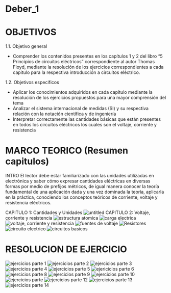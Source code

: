 # Deber_1
# OBJETIVOS
1.1. Objetivo general 
* Comprender los contenidos presentes en los capítulos 1 y 2 del libro “5 Principios de circuitos eléctricos” correspondiente al autor Thomas Floyd, mediante la resolución de los ejercicios correspondientes a cada capitulo para la respectiva introducción a circuitos eléctrico.  

1.2. Objetivos especificos 
* Aplicar los conocimientos adquiridos en cada capítulo mediante la resolución de los ejercicios propuestos para una mayor comprensión del tema
* Analizar el sistema internacional de medidas (SI) y su respectiva relación con la notación científica y de ingeniería
* Interpretar correctamente las cantidades básicas que están presentes en todos los circuitos eléctricos los cuales son el voltaje, corriente y resistencia 
# MARCO TEORICO (Resumen capitulos)
INTRO
El lector debe estar familiarizado con las unidades utilizadas en electrónica y saber cómo expresar cantidades eléctricas en diversas formas por medio de prefijos métricos, de igual manera conocer la teoría fundamental de una aplicación dada y una vez dominada la teoría, aplicarla en la práctica, conociendo los conceptos teóricos de corriente, voltaje y resistencia eléctricos. 

CAPITULO 1:  Cantidades y Unidades 
![untitled](https://user-images.githubusercontent.com/116832991/201856841-0462e6e8-5bde-48df-ad2d-90958a032702.png)
CAPITULO 2: Voltaje, corriente y resistencia
![estructura atomica ](https://user-images.githubusercontent.com/116832991/201860745-82c58ad0-2136-4e4f-aa81-73a862007e7d.png)
![carga electrica ](https://user-images.githubusercontent.com/116832991/201860776-030909ae-f71e-4785-974e-32065d3ee5e5.png)
![voltaje, corriente y resistencia ](https://user-images.githubusercontent.com/116832991/201860878-bf88ddf9-4627-45cb-8cba-866e551d8ecf.png)
![fuentes de voltaje ](https://user-images.githubusercontent.com/116832991/201860904-0a8fe14a-d1ff-449a-9a25-5d788ce298ba.png)
![Resistores ](https://user-images.githubusercontent.com/116832991/201860962-3e61d5e6-50a9-4c3b-a0a0-fdcb89aaabc0.png)
![circuito electrico ](https://user-images.githubusercontent.com/116832991/201860997-f536914f-0712-4d58-8db8-bb2f8b10489e.png)
![circuitos basicos ](https://user-images.githubusercontent.com/116832991/201861132-d0b83657-1a69-4cba-a8f6-af909ec4336e.png)

# RESOLUCION DE EJERCICIO
![ejercicios parte 1](https://user-images.githubusercontent.com/116832991/201859571-4f59252d-480d-4ad7-8f9e-3cfebbf9ad93.png)
![ejercicios parte 2](https://user-images.githubusercontent.com/116832991/201859616-8b9fd658-24b2-4803-8d90-b6b6da0348c1.png)
![ejercicios parte 3](https://user-images.githubusercontent.com/116832991/201859655-c26572d0-8dc2-4dd4-b9cb-1683e38f67c5.png)
![ejercicios parte 4](https://user-images.githubusercontent.com/116832991/201859699-2e8c9e61-e5fe-439a-9cf6-eb8f9869d061.png)
![ejercicios parte 5](https://user-images.githubusercontent.com/116832991/201859920-b75087be-7a39-4785-9ffa-82e98d25f9f4.png)
![ejericicios parte 6](https://user-images.githubusercontent.com/116832991/201859977-2b415441-c25a-457b-87b4-6c89f17eb1d5.png)
![ejercicios parte 8](https://user-images.githubusercontent.com/116832991/201860064-397b79fb-dea2-4762-90d9-05e83bf95e24.png)
![ejercicios parte 9](https://user-images.githubusercontent.com/116832991/201860419-ca618b54-1429-41d6-b52d-599a50a6db5c.png)
![ejercicios parte 10](https://user-images.githubusercontent.com/116832991/201860446-06f5a5ab-0fcf-400c-b721-1034920cf2a9.png)
![ejercicios parte](https://user-images.githubusercontent.com/116832991/201860476-24f3abc7-f641-4519-8627-439683403f19.png)
![ejercicios parte 12](https://user-images.githubusercontent.com/116832991/201860523-7ab90e98-4c8d-4bba-9ced-20e042ef1776.png)
![ejercicios parte 13](https://user-images.githubusercontent.com/116832991/201860592-2ebf374e-5652-4a06-a358-d4e1f257374f.png)
![ejercicios parte 14](https://user-images.githubusercontent.com/116832991/201860608-7fd54f53-16b6-45b6-947f-f7c2339ec74d.png)
